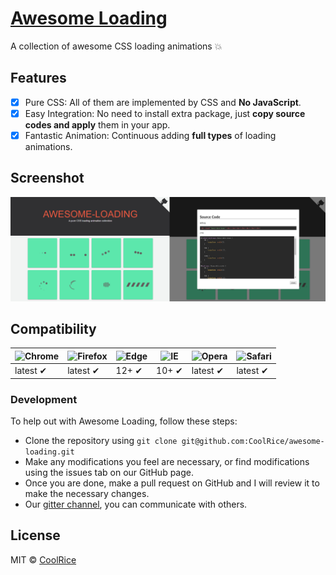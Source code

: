# [Awesome Loading](http://www.awesome-loading.com)


A collection of awesome CSS loading animations 💥

## Features
- [x] Pure CSS: All of them are implemented by CSS and **No JavaScript**.
- [x] Easy Integration: No need to install extra package, just **copy source codes and apply** them in your app.
- [x] Fantastic Animation: Continuous adding **full types** of loading animations.

## Screenshot
![screenshot](https://github.com/CoolRice/awesome-loading/blob/master/docs/screenshot.jpg?raw=true)

## Compatibility
![Chrome](https://raw.githubusercontent.com/alrra/browser-logos/master/src/chrome/chrome_48x48.png) | ![Firefox](https://raw.githubusercontent.com/alrra/browser-logos/master/src/firefox/firefox_48x48.png) | ![Edge](https://raw.githubusercontent.com/alrra/browser-logos/master/src/edge/edge_48x48.png) |![IE](https://raw.githubusercontent.com/alrra/browser-logos/0d801c6db63d4f369f6505f7cde1ef69617810c2/src/archive/internet-explorer_9-11/internet-explorer_9-11_48x48.png) |![Opera](https://raw.githubusercontent.com/alrra/browser-logos/master/src/opera/opera_48x48.png) | ![Safari](https://raw.githubusercontent.com/alrra/browser-logos/master/src/safari/safari_48x48.png)
--- | --- | --- | --- | --- | --- |
latest ✔ | latest ✔ | 12+ ✔ | 10+ ✔ | latest ✔ | latest ✔

### Development
To help out with Awesome Loading, follow these steps:

- Clone the repository using `git clone git@github.com:CoolRice/awesome-loading.git`
- Make any modifications you feel are necessary, or find modifications using the issues tab on our GitHub page.
- Once you are done, make a pull request on GitHub and I will review it to make the necessary changes.
- Our [gitter channel](https://gitter.im/AWESOME-LOADING/Lobby), you can communicate with others.

## License

MIT © [CoolRice](https://github.com/CoolRice)
